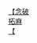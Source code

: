 [【念破](http://tieba.baidu.com/p/3836661851?see_lz=1&pn=)   
[拓麻](http://tieba.baidu.com/p/3838116877?see_lz=1&pn=)   
[【](http://tieba.baidu.com/p/3837341462?see_lz=1&pn=)   
